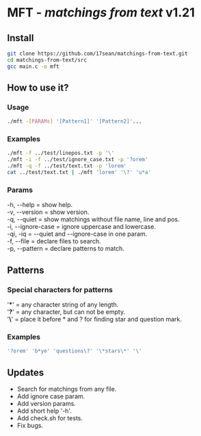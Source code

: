 # **MFT** - *matchings from text* v1.21

## Install
```bash
git clone https://github.com/17sean/matchings-from-text.git
cd matchings-from-text/src
gcc main.c -o mft
```

## How to use it?
### Usage
```bash
./mft -[PARAMs] '[Pattern1]' '[Pattern2]'...
```

### Examples
```bash
./mft -f ../test/linepos.txt -p '\'
./mft -i -f ../test/ignore_case.txt -p '?orem'
./mft -q -f ../test/text.txt -p 'lorem'
cat ../test/text.txt | ./mft 'lorem' '\?' 'u*a'
```

### Params
-h, --help        = show help. <br>
-v, --version     = show version. <br>
-q, --quiet       = show matchings without file name, line and pos. <br>
-i, --ignore-case = ignore uppercase and lowercase. <br>
-qi, -iq          = --quiet and --ignore-case in one param. <br>
-f, --file        = declare files to search. <br>
-p, --pattern     = declare patterns to match.

## Patterns
### Special characters for patterns

'**\***' = any character string of any length. <br>
'**?**' = any character, but can not be empty. <br>
'**\\**' = place it before \* and ? for finding star and question mark.

### Examples
```bash
'?orem' 'b*ye' 'questions\?' '\*stars\*' '\'
```

## Updates

- Search for matchings from any file.
- Add ignore case param.
- Add version params.
- Add short help '-h'.
- Add check.sh for tests.
- Fix bugs.

